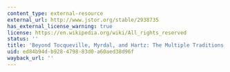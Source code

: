 ```yaml
---
content_type: external-resource
external_url: http://www.jstor.org/stable/2938735
has_external_license_warning: true
license: https://en.wikipedia.org/wiki/All_rights_reserved
status: ''
title: 'Beyond Tocqueville, Myrdal, and Hartz: The Multiple Traditions in America'
uid: ed84b94d-b928-4798-83d0-a60aed38d96f
wayback_url: ''
---
```

